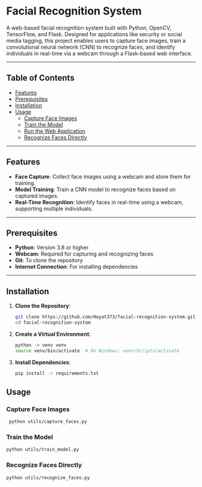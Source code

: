 # Facial Recognition System

A web-based facial recognition system built with Python, OpenCV, TensorFlow, and Flask. Designed for applications like security or social media tagging, this project enables users to capture face images, train a convolutional neural network (CNN) to recognize faces, and identify individuals in real-time via a webcam through a Flask-based web interface.

---

## Table of Contents
- [Features](#features)
- [Prerequisites](#prerequisites)
- [Installation](#installation)
- [Usage](#usage)
  - [Capture Face Images](#capture-face-images)
  - [Train the Model](#train-the-model)
  - [Run the Web Application](#run-the-web-application)
  - [Recognize Faces Directly](#recognize-faces-directly)


---

## Features
- **Face Capture**: Collect face images using a webcam and store them for training.
- **Model Training**: Train a CNN model to recognize faces based on captured images.
- **Real-Time Recognition**: Identify faces in real-time using a webcam, supporting multiple individuals.


---

## Prerequisites
- **Python**: Version 3.8 or higher
- **Webcam**: Required for capturing and recognizing faces
- **Git**: To clone the repository
- **Internet Connection**: For installing dependencies

---

## Installation

1. **Clone the Repository**:
   ```bash
   git clone https://github.com/Hayat373/facial-recognition-system.git
   cd facial-recognition-system
   ```

2. **Create a Virtual Environment**:
    ```bash
    python -m venv venv
    source venv/bin/activate  # On Windows: venv\Scripts\activate
    ```

 3. **Install Dependencies**:
     ```bash
     pip install -r requirements.txt
    ```

## Usage

### Capture Face Images

 ```bash 
  python utils/capture_faces.py
```
### Train the Model
   ```bash
   python utils/train_model.py
   ```

### Recognize Faces Directly

   ```bash 
   python utils/recognize_faces.py
   ```
